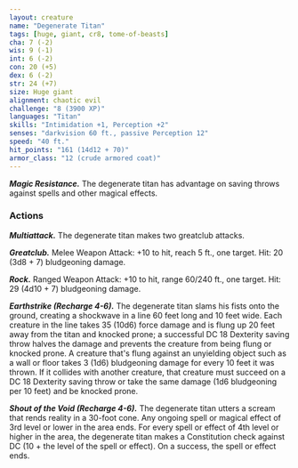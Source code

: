 ```yaml
---
layout: creature
name: "Degenerate Titan"
tags: [huge, giant, cr8, tome-of-beasts]
cha: 7 (-2)
wis: 9 (-1)
int: 6 (-2)
con: 20 (+5)
dex: 6 (-2)
str: 24 (+7)
size: Huge giant
alignment: chaotic evil
challenge: "8 (3900 XP)"
languages: "Titan"
skills: "Intimidation +1, Perception +2"
senses: "darkvision 60 ft., passive Perception 12"
speed: "40 ft."
hit_points: "161 (14d12 + 70)"
armor_class: "12 (crude armored coat)"
---
```


***Magic Resistance.*** The degenerate titan has advantage on saving throws against spells and other magical effects.

### Actions

***Multiattack.*** The degenerate titan makes two greatclub attacks.

***Greatclub.*** Melee Weapon Attack: +10 to hit, reach 5 ft., one target. Hit: 20 (3d8 + 7) bludgeoning damage.

***Rock.*** Ranged Weapon Attack: +10 to hit, range 60/240 ft., one target. Hit: 29 (4d10 + 7) bludgeoning damage.

***Earthstrike (Recharge 4-6).*** The degenerate titan slams his fists onto the ground, creating a shockwave in a line 60 feet long and 10 feet wide. Each creature in the line takes 35 (10d6) force damage and is flung up 20 feet away from the titan and knocked prone; a successful DC 18 Dexterity saving throw halves the damage and prevents the creature from being flung or knocked prone. A creature that's flung against an unyielding object such as a wall or floor takes 3 (1d6) bludgeoning damage for every 10 feet it was thrown. If it collides with another creature, that creature must succeed on a DC 18 Dexterity saving throw or take the same damage (1d6 bludgeoning per 10 feet) and be knocked prone.

***Shout of the Void (Recharge 4-6).*** The degenerate titan utters a scream that rends reality in a 30-foot cone. Any ongoing spell or magical effect of 3rd level or lower in the area ends. For every spell or effect of 4th level or higher in the area, the degenerate titan makes a Constitution check against DC (10 + the level of the spell or effect). On a success, the spell or effect ends.

